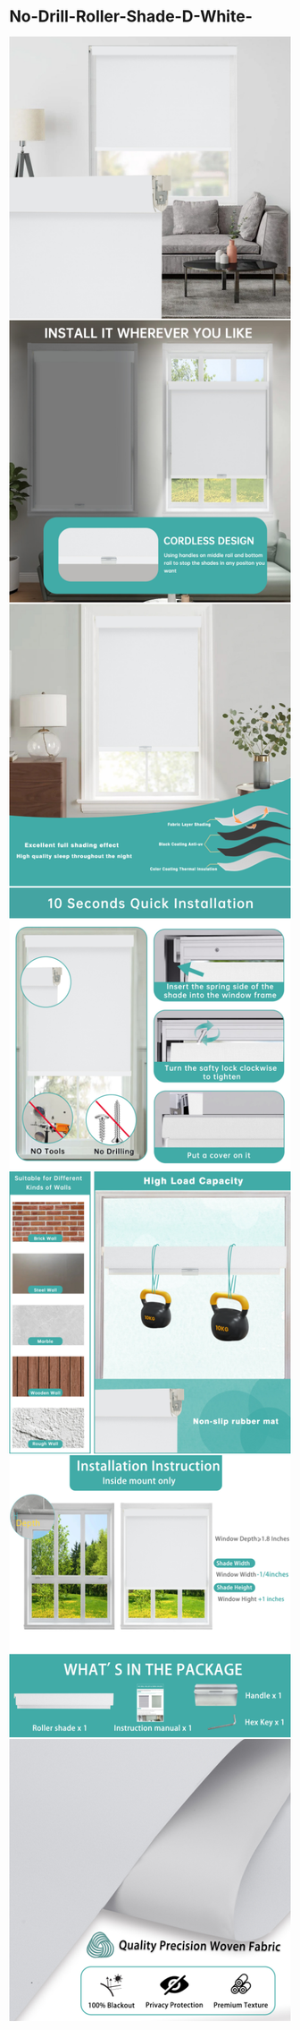 # No-Drill-Roller-Shade-D-White-
![](https://github.com/1031119383-art/No-Drill-Roller-Shade-D-White-/blob/main/1.jpg)
![](https://github.com/1031119383-art/No-Drill-Roller-Shade-D-White-/blob/main/2.jpg)
![](https://github.com/1031119383-art/No-Drill-Roller-Shade-D-White-/blob/main/4.jpg)
![](https://github.com/1031119383-art/No-Drill-Roller-Shade-D-White-/blob/main/5(13).jpg)
![](https://github.com/1031119383-art/No-Drill-Roller-Shade-D-White-/blob/main/6.jpg)
![](https://github.com/1031119383-art/No-Drill-Roller-Shade-D-White-/blob/main/7.jpg)
![](https://github.com/1031119383-art/No-Drill-Roller-Shade-D-White-/blob/main/8.jpg)
